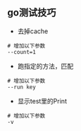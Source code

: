 ## go测试技巧
* 去掉cache
```
# 增加以下参数
--count=1
```

* 跑指定的方法，匹配
```
# 增加以下参数
--run key
```

* 显示test里的Print
```
# 增加以下参数
-v
```
